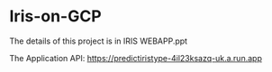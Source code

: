 # Iris-on-GCP
The details of this project is in IRIS WEBAPP.ppt

The Application API: https://predictiristype-4il23ksazq-uk.a.run.app
